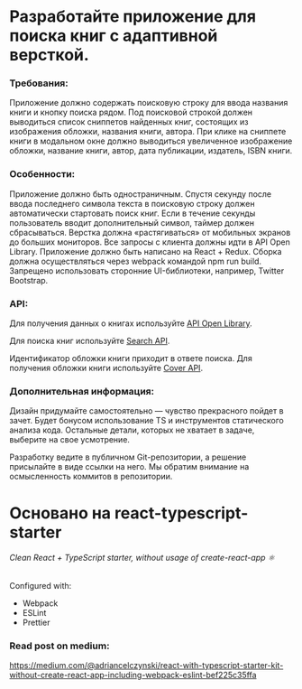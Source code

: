 # Разработайте приложение для поиска книг с адаптивной версткой.

### Требования:
  Приложение должно содержать поисковую строку для ввода названия книги и кнопку поиска рядом. Под поисковой строкой должен выводиться список сниппетов найденных книг, состоящих из изображения обложки, названия книги, автора. При клике на сниппете книги в модальном окне должно выводиться увеличенное изображение обложки, название книги, автор, дата публикации, издатель, ISBN книги.

### Особенности:
  Приложение должно быть одностраничным.
Спустя секунду после ввода последнего символа текста в поисковую строку должен автоматически стартовать поиск книг. Если в течение секунды пользователь вводит дополнительный символ, таймер должен сбрасываться.
Верстка должна «растягиваться» от мобильных экранов до больших мониторов.
Все запросы с клиента должны идти в API Open Library.
Приложение должно быть написано на React + Redux.
Сборка должна осуществляться через webpack командой npm run build.
Запрещено использовать сторонние UI-библиотеки, например, Twitter Bootstrap.

### API:
Для получения данных о книгах используйте [API Open Library](https://openlibrary.org/developers/api).

Для поиска книг используйте [Search API](https://openlibrary.org/dev/docs/api/search).

Идентификатор обложки книги приходит в ответе поиска. Для получения обложки книги используйте [Cover API](https://openlibrary.org/dev/docs/api/covers).

### Дополнительная информация:
Дизайн придумайте самостоятельно — чувство прекрасного пойдет в зачет. Будет бонусом использование TS и инструментов статического анализа кода. Остальные детали, которых не хватает в задаче, выберите на свое усмотрение.

Разработку ведите в публичном Git-репозитории, а решение присылайте в виде ссылки на него. Мы обратим внимание на осмысленность коммитов в репозитории.

# Основано на react-typescript-starter
###### Clean React + TypeScript starter, without usage of create-react-app ⚛

Configured with:
- Webpack
- ESLint
- Prettier

### Read post on medium:
https://medium.com/@adriancelczynski/react-with-typescript-starter-kit-without-create-react-app-including-webpack-eslint-bef225c35ffa
